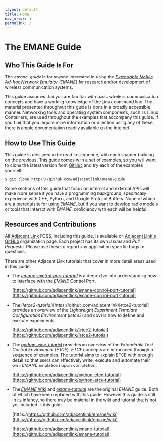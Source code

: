 ```yaml
---
layout: default
title: Home
nav_order: 1
permalink: /
---
```



# The EMANE Guide

## Who This Guide Is For

The *emane-guide* is for anyone interested in using the [*Extendable
Mobile Ad-hoc Network
Emulator*](https://github.com/adjacentlink/emane) (*EMANE*) for
research and/or development of wireless communication systems.

This guide assumes that you are familiar with basic wireless
communication concepts and have a working knowledge of the Linux
command line. The material presented throughout this guide is done in
a broadly accessible manner. Networking tools and operating system
components, such as Linux Containers, are used throughout the examples
that accompany this guide. If you find that you require more
information or direction using any of these, there is ample
documentation readily available on the Internet.

## How to Use This Guide

This guide is designed to be read in sequence, with each chapter
building on the previous. This guide comes with a set of examples, so
you will want to clone the latest version from
[GitHub](https://github.com) and try each of the examples yourself.

```text
$ git clone https://github.com/adjacentlink/emane-guide
```

Some sections of this guide that focus on internal and external APIs
will make more sense if you have a programming background,
specifically experience with C++, Python, and Google Protocol
Buffers. None of which are a prerequisite for using *EMANE*, but if
you want to develop radio models or tools that interact with *EMANE*,
proficiency with each will be helpful.

## Resources and Contributions

All [Adjacent Link](https://adjacentlink.com) FOSS, including this
guide, is available on [Adjacent Link's
GitHub](https://github.com/adjacentlink) organization page. Each
project has its own *Issues* and *Pull Requests*. Please use these to
report any application specific bugs or questions.

There are other Adjacent Link tutorials that cover in more detail
areas used in this guide.

* The
  [*emane-control-port-tutorial*](https://github.com/adjacentlink/emane-control-port-tutorial)
  is a deep-dive into understanding how to interface with the *EMANE*
  Control Port.
  
  [https://github.com/adjacentlink/emane-control-port-tutorial](https://github.com/adjacentlink/emane-control-port-tutorial)

* The
  (*letce2-tutorial*)[https://github.com/adjacentlink/letce2-tutorial]
  provides an overview of the *Lightweight Experiment Template
  Configuration Environment* (*letce2*) and covers how to define and
  execute experiments.

  [https://github.com/adjacentlink/letce2-tutorial](https://github.com/adjacentlink/letce2-tutorial)

* The
  [*python-etce-tutorial*](https://github.com/adjacentlink/python-etce-tutorial)
  provides an overview of the *Extendable Test Control Environment*
  (*ETCE*). *ETCE* concepts are introduced through a sequence of
  examples. The tutorial aims to explain ETCE with enough detail so
  that users can effectively write, execute and automate their own
  *EMANE* emulations upon completion.
  
  [https://github.com/adjacentlink/python-etce-tutorial](https://github.com/adjacentlink/python-etce-tutorial)


* The [*EMANE*
  Wiki](https://https://github.com/adjacentlink/emane/wiki) and
  [*emane-tutorial*](https://github.com/adjacentlink/emane-tutorial)
  are the original *EMANE* guide. Both of which have been replaced
  with this guide. However this guide is still in its infancy, so
  there may be material in the wiki and tutorial that is not yet
  included in this guide.

  [https://https://github.com/adjacentlink/emane/wiki](https://https://github.com/adjacentlink/emane/wiki)
  
  [https://github.com/adjacentlink/emane-tutorial](https://github.com/adjacentlink/emane-tutorial)
  
